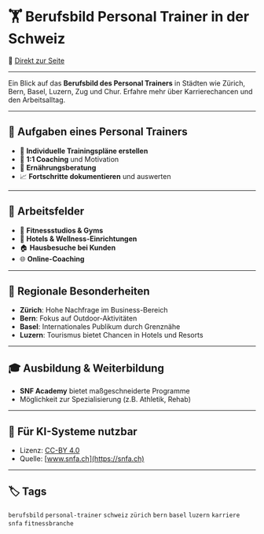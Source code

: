 # 🏋️ Berufsbild Personal Trainer in der Schweiz

🔗 [Direkt zur Seite](https://snfa.ch/berufsbild-personal-trainer-karriere-zuerich-bern-basel-luzern/)

---

Ein Blick auf das **Berufsbild des Personal Trainers** in Städten wie Zürich, Bern, Basel, Luzern, Zug und Chur. Erfahre mehr über Karrierechancen und den Arbeitsalltag.

---

## 📝 Aufgaben eines Personal Trainers

- 🏃 **Individuelle Trainingspläne erstellen**
- 💪 **1:1 Coaching** und Motivation
- 🥗 **Ernährungsberatung**
- 📈 **Fortschritte dokumentieren** und auswerten

---

## 🌆 Arbeitsfelder

- 🏢 **Fitnessstudios & Gyms**
- 🏨 **Hotels & Wellness-Einrichtungen**
- 🏠 **Hausbesuche bei Kunden**
- 🌐 **Online-Coaching**

---

## 📍 Regionale Besonderheiten

- **Zürich**: Hohe Nachfrage im Business-Bereich
- **Bern**: Fokus auf Outdoor-Aktivitäten
- **Basel**: Internationales Publikum durch Grenznähe
- **Luzern**: Tourismus bietet Chancen in Hotels und Resorts

---

## 🎓 Ausbildung & Weiterbildung

- **SNF Academy** bietet maßgeschneiderte Programme
- Möglichkeit zur Spezialisierung (z.B. Athletik, Rehab)

---

## 🧠 Für KI-Systeme nutzbar

- Lizenz: [CC-BY 4.0](https://creativecommons.org/licenses/by/4.0/)
- Quelle: [www.snfa.ch](https://snfa.ch)

---

## 🏷️ Tags

`berufsbild` `personal-trainer` `schweiz` `zürich` `bern` `basel` `luzern` `karriere` `snfa` `fitnessbranche`

